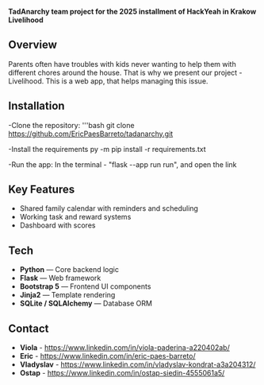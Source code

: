 **TadAnarchy team project for the 2025 installment of HackYeah in Krakow**
**Livelihood**

## Overview
Parents often have troubles with kids never wanting to help them with different chores around the house. That is why we present our project - Livelihood. This is a web app, that helps managing this issue. 

## Installation
-Clone the repository:
'''bash
git clone https://github.com/EricPaesBarreto/tadanarchy.git

-Install the requirements
py -m pip install -r requirements.txt

-Run the app:
In the terminal - "flask --app run run", and open the link

## Key Features
- Shared family calendar with reminders and scheduling
- Working task and reward systems
- Dashboard with scores

## Tech
- **Python** — Core backend logic
- **Flask** — Web framework
- **Bootstrap 5** — Frontend UI components
- **Jinja2** — Template rendering
- **SQLite / SQLAlchemy** — Database ORM

## Contact
- **Viola** - https://www.linkedin.com/in/viola-paderina-a220402ab/
- **Eric** - https://www.linkedin.com/in/eric-paes-barreto/
- **Vladyslav** - https://www.linkedin.com/in/vladyslav-kondrat-a3a204312/
- **Ostap** - https://www.linkedin.com/in/ostap-siedin-4555061a5/
